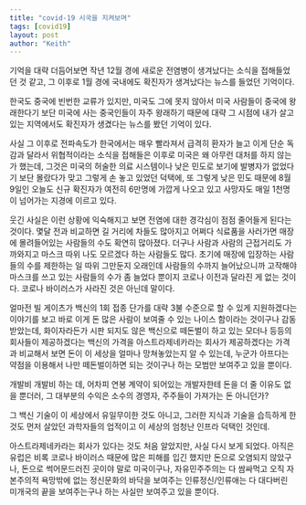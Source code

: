 ```yaml
---
title: "covid-19 시국을 지켜보며"
tags: [covid19]
layout: post
author: "Keith"
---
```


기억을 대략 더듬어보면 작년 12월 경에 새로운 전염병이 생겨났다는 소식을 접해들었던 것 같고, 그 이후로 1월 경에 국내에도 확진자가 생겨났다는 뉴스를 들었던 기억이다.

한국도 중국에 빈번한 교류가 있지만, 미국도 그에 못지 않아서 미국 사람들이 중국에 왕래한다기 보단 미국에 사는 중국인들이 자주 왕래하기 때문에 대략 그 시점에 내가 살고 있는 지역에서도 확진자가 생겼다는 뉴스를 봤던 기억이 있다.

사실 그 이후로 전파속도가 한국에서는 매우 빨라져서 급격히 환자가 늘고 이게 단순 독감과 달라서 위협적이라는 소식을 접해들은 이후로 미국은 왜 아무런 대처를 하지 않는가 했는데, 그것은 미국의 허술한 의료 시스템이나 낮은 민도로 보기에 발병자가 없었다기 보단 몰랐다가 맞고 그렇게 손 놓고 있었던 덕택에, 또 그렇게 낮은 민도 때문에 8월 9일인 오늘도 신규 확진자가 여전히 6만명에 가깝게 나오고 있고 사망자도 매일 1천명이 넘어가는 지경에 이르고 있다.

웃긴 사실은 이런 상황에 익숙해지고 보면 전염에 대한 경각심이 점점 줄어들게 된다는 것이다. 몇달 전과 비교하면 길 거리에 차들도 많아지고 어쩌다 식료품을 사러가면 매장에 몰려들어있는 사람들의 수도 확연히 많아졌다. 더구나 사람과 사람의 근접거리도 가까와지고 마스크 따위 나도 모르겠다 하는 사람들도 많다. 초기에 매장에 입장하는 사람들의 수를 제한하는 일 따위 그만둔지 오래인데 사람들의 수까지 늘어났으니까 고작해야 마스크를 쓰고 있는 사람들의 수가 좀 늘었다 뿐이지 코로나 이전과 달라진 게 없는 것이다. 코로나 바이러스가 사라진 것은 아닌데 말이다. 

얼마전 빌 게이츠가 백신의 1회 접종 단가를 대략 3불 수준으로 할 수 있게 지원하겠다는 이야기를 보고 바로 이게 돈 많은 사람이 보여줄 수 있는 나이스 함이라는 것이구나 감동받았는데, 화이자라든가 시판 되지도 않은 백신으로 떼돈벌이 하고 있는 모더나 등등의 회사들이 제공하겠다는 백신의 가격을 아스트라제네카라는 회사가 제공하겠다는 가격과 비교해서 보면 돈이 이 세상을 얼마나 망쳐놓았는지 알 수 있는데, 누군가 아프다는 약점을 이용해서 나만 떼돈벌이하면 되는 것이구나 하는 모범만 보여주고 있을 뿐이다.

개발비 개발비 하는 데, 어차피 연봉 계약이 되어있는 개발자한테 돈을 더 줄 이유도 없을 뿐더러, 그 대부분의 수익은 소수의 경영자, 주주들이 가져가는 돈 아니던가? 

그 백신 기술이 이 세상에서 유일무이한 것도 아니고, 그러한 지식과 기술을 습득하게 한 것도 먼저 살았던 과학자들의 업적이고 이 세상의 엄청난 인프라 덕택인 것인데.

아스트라제네카라는 회사가 있다는 것도 처음 알았지만, 사실 다시 보게 되었다. 아직은 유럽은 비록 코로나 바이러스 때문에 많은 피해를 입긴 했지만 돈으로 오염되지 않았구나, 돈으로 썩어문드러진 곳이야 말로 미국이구나, 자유민주주의는 다 쌈싸먹고 오직 자본주의적 욕망밖에 없는 정신문화의 바닥을 보여주는 인류정신/인류애는 다 대다버린 미개국의 끝을 보여주는구나 하는 사실만 보여주고 있을 뿐이다. 


